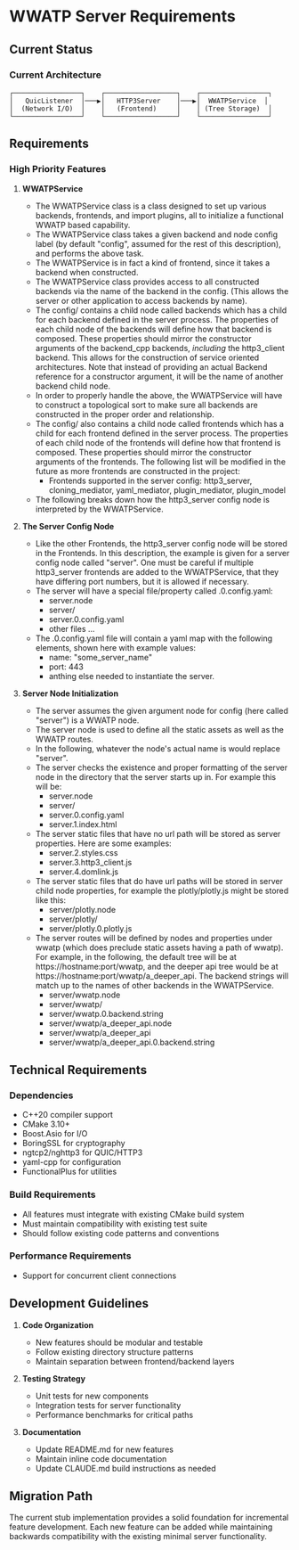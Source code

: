 # WWATP Server Requirements

## Current Status

### Current Architecture

```
┌─────────────────┐    ┌──────────────────┐    ┌─────────────────┐
│   QuicListener  │───▶│   HTTP3Server    │───▶│  WWATPService  │
│  (Network I/O)  │    │   (Frontend)     │    │ (Tree Storage)  │
└─────────────────┘    └──────────────────┘    └─────────────────┘
```

## Requirements

### High Priority Features

1. **WWATPService**
   - The WWATPService class is a class designed to set up various backends, frontends, and import plugins, all to initialize a functional WWATP based capability.
   - The WWATPService class takes a given backend and node config label (by default "config", assumed for the rest of this description), and performs the above task.
   - The WWATPService is in fact a kind of frontend, since it takes a backend when constructed.
   - The WWATPService class provides access to all constructed backends via the name of the backend in the config. (This allows the server or other application to access backends by name).
   - The config/ contains a child node called backends which has a child for each backend defined in the server process.  The properties of each child node of the backends will define how that backend is composed.  These properties should mirror the constructor arguments of the backend_cpp backends, _including_ the http3_client backend.  This allows for the construction of service oriented architectures.  Note that instead of providing an actual Backend reference for a constructor argument, it will be the name of another backend child node.
   - In order to properly handle the above, the WWATPService will have to construct a topological sort to make sure all backends are constructed in the proper order and relationship.
   - The config/ also contains a child node called frontends which has a child for each frontend defined in the server process.  The properties of each child node of the frontends will define how that frontend is composed.  These properties should mirror the constructor arguments of the frontends.  The following list will be modified in the future as more frontends are constructed in the project:
       - Frontends supported in the server config: http3_server, cloning_mediator, yaml_mediator, plugin_mediator, plugin_model
   - The following breaks down how the http3_server config node is interpreted by the WWATPService.

2. **The Server Config Node**
   - Like the other Frontends, the http3_server config node will be stored in the Frontends.  In this description, the example is given for a server config node called "server". One must be careful if multiple http3_server frontends are added to the WWATPService, that they have differing port numbers, but it is allowed if necessary.  
   - The server will have a special file/property called .0.config.yaml:
       - server.node
       - server/
       - server.0.config.yaml
       - other files ...
   - The .0.config.yaml file will contain a yaml map with the following elements, shown here with example values:
       - name: "some_server_name"
       - port: 443
       - anthing else needed to instantiate the server.

3. **Server Node Initialization**
   - The server assumes the given argument node for config (here called "server") is a WWATP node.
   - The server node is used to define all the static assets as well as the WWATP routes.
   - In the following, whatever the node's actual name is would replace "server".
   - The server checks the existence and proper formatting of the server node in the directory that the server starts up in.  For example this will be:
       - server.node
       - server/
       - server.0.config.yaml
       - server.1.index.html
   - The server static files that have no url path will be stored as server properties. Here are some examples:
       - server.2.styles.css
       - server.3.http3_client.js
       - server.4.domlink.js
   - The server static files that do have url paths will be stored in server child node properties, for example the plotly/plotly.js might be stored like this:
       - server/plotly.node
       - server/plotly/
       - server/plotly.0.plotly.js
   - The server routes will be defined by nodes and properties under wwatp (which does preclude static assets having a path of wwatp). For example, in the following, the default tree will be at https://hostname:port/wwatp, and the deeper api tree would be at https://hostname:port/wwatp/a_deeper_api.  The backend strings will match up to the names of other backends in the WWATPService.
       - server/wwatp.node
       - server/wwatp/
       - server/wwatp.0.backend.string
       - server/wwatp/a_deeper_api.node
       - server/wwatp/a_deeper_api
       - server/wwatp/a_deeper_api.0.backend.string



## Technical Requirements

### Dependencies
- C++20 compiler support
- CMake 3.10+
- Boost.Asio for I/O
- BoringSSL for cryptography
- ngtcp2/nghttp3 for QUIC/HTTP3
- yaml-cpp for configuration
- FunctionalPlus for utilities

### Build Requirements
- All features must integrate with existing CMake build system
- Must maintain compatibility with existing test suite
- Should follow existing code patterns and conventions

### Performance Requirements
- Support for concurrent client connections

## Development Guidelines

1. **Code Organization**
   - New features should be modular and testable
   - Follow existing directory structure patterns
   - Maintain separation between frontend/backend layers

2. **Testing Strategy**
   - Unit tests for new components
   - Integration tests for server functionality
   - Performance benchmarks for critical paths

3. **Documentation**
   - Update README.md for new features
   - Maintain inline code documentation
   - Update CLAUDE.md build instructions as needed

## Migration Path

The current stub implementation provides a solid foundation for incremental feature development. Each new feature can be added while maintaining backwards compatibility with the existing minimal server functionality.